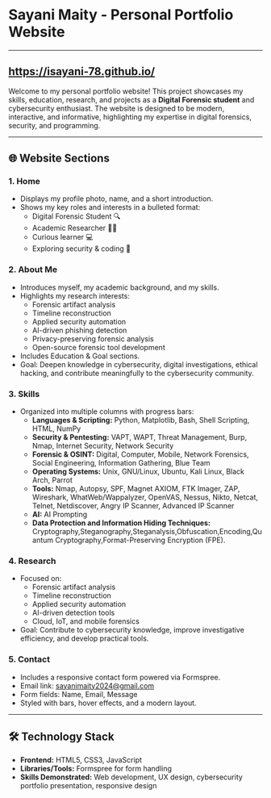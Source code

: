 # Sayani Maity - Personal Portfolio Website
---
## https://isayani-78.github.io/ 

Welcome to my personal portfolio website! This project showcases my skills, education, research, and projects as a **Digital Forensic student** and cybersecurity enthusiast. The website is designed to be modern, interactive, and informative, highlighting my expertise in digital forensics, security, and programming.

---

## 🌐 Website Sections

### 1. Home
- Displays my profile photo, name, and a short introduction.
- Shows my key roles and interests in a bulleted format:
  - Digital Forensic Student 🔍
  - Academic Researcher 👩‍💻
  - Curious learner 💻
  - Exploring security & coding 🔐

### 2. About Me
- Introduces myself, my academic background, and my skills.
- Highlights my research interests:
  - Forensic artifact analysis
  - Timeline reconstruction
  - Applied security automation
  - AI-driven phishing detection
  - Privacy-preserving forensic analysis
  - Open-source forensic tool development
- Includes Education & Goal sections.
- Goal: Deepen knowledge in cybersecurity, digital investigations, ethical hacking, and contribute meaningfully to the cybersecurity community.

### 3. Skills
- Organized into multiple columns with progress bars:
  - **Languages & Scripting:** Python, Matplotlib, Bash, Shell Scripting, HTML, NumPy
  - **Security & Pentesting:** VAPT, WAPT, Threat Management, Burp, Nmap, Internet Security, Network Security
  - **Forensic & OSINT:** Digital, Computer, Mobile, Network Forensics, Social Engineering, Information Gathering, Blue Team
  - **Operating Systems:** Unix, GNU/Linux, Ubuntu, Kali Linux, Black Arch, Parrot
  - **Tools:** Nmap, Autopsy, SPF, Magnet AXIOM, FTK Imager, ZAP, Wireshark, WhatWeb/Wappalyzer, OpenVAS, Nessus, Nikto, Netcat, Telnet, Netdiscover, Angry IP Scanner, Advanced IP Scanner
  - **AI:** AI Prompting
  - **Data Protection and Information Hiding Techniques:** Cryptography,Steganography,Steganalysis,Obfuscation,Encoding,Quantum Cryptography,Format-Preserving Encryption (FPE).

### 4. Research
- Focused on:
  - Forensic artifact analysis
  - Timeline reconstruction
  - Applied security automation
  - AI-driven detection tools
  - Cloud, IoT, and mobile forensics
- Goal: Contribute to cybersecurity knowledge, improve investigative efficiency, and develop practical tools.

### 5. Contact
- Includes a responsive contact form powered via Formspree.
- Email link: [sayanimaity2024@gmail.com](mailto:sayanimaity2024@gmail.com)
- Form fields: Name, Email, Message
- Styled with bars, hover effects, and a modern layout.

---

## 🛠 Technology Stack

- **Frontend:** HTML5, CSS3, JavaScript
- **Libraries/Tools:** Formspree for form handling
- **Skills Demonstrated:** Web development, UX design, cybersecurity portfolio presentation, responsive design


